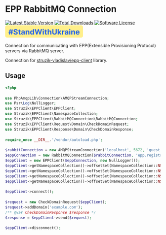 # EPP RabbitMQ Connection
[![Latest Stable Version](https://img.shields.io/github/v/release/struzik-vladislav/epp-rabbitmq-connection?sort=semver&style=flat-square)](https://packagist.org/packages/struzik-vladislav/epp-rabbitmq-connection)
[![Total Downloads](https://img.shields.io/packagist/dt/struzik-vladislav/epp-rabbitmq-connection?style=flat-square)](https://packagist.org/packages/struzik-vladislav/epp-rabbitmq-connection/stats)
[![Software License](https://img.shields.io/badge/license-MIT-brightgreen.svg?style=flat-square)](LICENSE)
[![StandWithUkraine](https://raw.githubusercontent.com/vshymanskyy/StandWithUkraine/main/badges/StandWithUkraine.svg)](https://github.com/vshymanskyy/StandWithUkraine/blob/main/docs/README.md)

Connection for communicating with EPP(Extensible Provisioning Protocol) servers via RabbitMQ server.

Connection for [struzik-vladislav/epp-client](https://github.com/struzik-vladislav/epp-client) library.

## Usage

```php
<?php

use PhpAmqpLib\Connection\AMQPStreamConnection;
use Psr\Log\NullLogger;
use Struzik\EPPClient\EPPClient;
use Struzik\EPPClient\NamespaceCollection;
use Struzik\EPPClient\RabbitMQConnection\RabbitMQConnection;
use Struzik\EPPClient\Request\Domain\CheckDomainRequest;
use Struzik\EPPClient\Response\Domain\CheckDomainResponse;

require_once __DIR__.'/vendor/autoload.php';

$rabbitConnection = new AMQPStreamConnection('localhost', 5672, 'guest', 'guest');
$eppConnection = new RabbitMQConnection($rabbitConnection, 'epp.registry', 30, new NullLogger());
$eppClient = new EPPClient($eppConnection, new NullLogger());
$eppClient->getNamespaceCollection()->offsetSet(NamespaceCollection::NS_NAME_ROOT, 'urn:ietf:params:xml:ns:epp-1.0');
$eppClient->getNamespaceCollection()->offsetSet(NamespaceCollection::NS_NAME_CONTACT, 'urn:ietf:params:xml:ns:contact-1.0');
$eppClient->getNamespaceCollection()->offsetSet(NamespaceCollection::NS_NAME_HOST, 'urn:ietf:params:xml:ns:host-1.0');
$eppClient->getNamespaceCollection()->offsetSet(NamespaceCollection::NS_NAME_DOMAIN, 'urn:ietf:params:xml:ns:domain-1.0');

$eppClient->connect();

$request = new CheckDomainRequest($eppClient);
$request->addDomain('example.com');
/** @var CheckDomainResponse $response */
$response = $eppClient->send($request);

$eppClient->disconnect();
```
